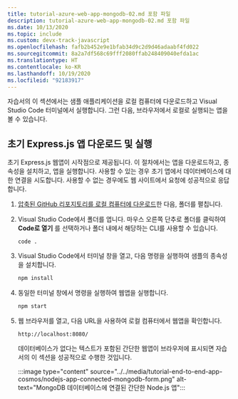 ```yaml
---
title: tutorial-azure-web-app-mongodb-02.md 포함 파일
description: tutorial-azure-web-app-mongodb-02.md 포함 파일
ms.date: 10/13/2020
ms.topic: include
ms.custom: devx-track-javascript
ms.openlocfilehash: fafb2b452e9e1bfab34d9c2d9d46adaabf4fd022
ms.sourcegitcommit: 8a2a7df568c69fff2080ffab248409040efda1ac
ms.translationtype: HT
ms.contentlocale: ko-KR
ms.lasthandoff: 10/19/2020
ms.locfileid: "92183917"
---
```

자습서의 이 섹션에서는 샘플 애플리케이션을 로컬 컴퓨터에 다운로드하고 Visual Studio Code 터미널에서 실행합니다. 그런 다음, 브라우저에서 로컬로 실행되는 앱을 볼 수 있습니다. 

## <a name="download-and-run-the-initial-expressjs-app"></a>초기 Express.js 앱 다운로드 및 실행

초기 Express.js 웹앱이 시작점으로 제공됩니다. 이 절차에서는 앱을 다운로드하고, 종속성을 설치하고, 앱을 실행합니다. 사용할 수 있는 경우 초기 앱에서 데이터베이스에 대한 연결을 시도합니다. 사용할 수 없는 경우에도 웹 사이트에서 요청에 성공적으로 응답합니다. 

1. [압축된 GitHub 리포지토리를 로컬 컴퓨터에 다운로드](https://github.com/Azure-Samples/js-e2e-express-mongo.git)한 다음, 폴더를 펼칩니다. 
1. Visual Studio Code에서 폴더를 엽니다. 마우스 오른쪽 단추로 폴더를 클릭하여 **Code로 열기** 를 선택하거나 폴더 내에서 해당하는 CLI를 사용할 수 있습니다.

    ```console
    code .
    ```

1. Visual Studio Code에서 터미널 창을 열고, 다음 명령을 실행하여 샘플의 종속성을 설치합니다.

    ```javascript
    npm install
    ```

1. 동일한 터미널 창에서 명령을 실행하여 웹앱을 실행합니다.

    ```javascript
    npm start
    ```

1. 웹 브라우저를 열고, 다음 URL을 사용하여 로컬 컴퓨터에서 웹앱을 확인합니다.

    ```url
    http://localhost:8080/
    ```

    데이터베이스가 없다는 텍스트가 포함된 간단한 웹앱이 브라우저에 표시되면 자습서의 이 섹션을 성공적으로 수행한 것입니다.

    :::image type="content" source="../../media/tutorial-end-to-end-app-cosmos/nodejs-app-connected-mongodb-form.png" alt-text="MongoDB 데이터베이스에 연결된 간단한 Node.js 앱":::